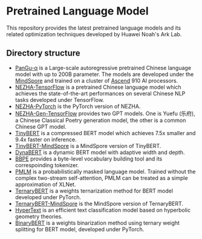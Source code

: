 # Pretrained Language Model

This repository provides the latest pretrained language models and its related optimization techniques developed by Huawei Noah's Ark Lab.

## Directory structure
* [PanGu-α](https://github.com/huawei-noah/Pretrained-Language-Model/tree/master/PanGu-α) is a Large-scale autoregressive pretrained Chinese language model with up to 200B parameter. The models are developed under the [MindSpore](https://www.mindspore.cn/en) and trained on a cluster of [Ascend](https://e.huawei.com/en/products/servers/ascend) 910 AI processors.
* [NEZHA-TensorFlow](https://github.com/huawei-noah/Pretrained-Language-Model/tree/master/NEZHA-TensorFlow) is a pretrained Chinese language model which achieves the state-of-the-art performances on several Chinese NLP tasks developed under TensorFlow.
* [NEZHA-PyTorch](https://github.com/huawei-noah/Pretrained-Language-Model/tree/master/NEZHA-PyTorch) is the PyTorch version of NEZHA.
* [NEZHA-Gen-TensorFlow](https://github.com/huawei-noah/Pretrained-Language-Model/tree/master/NEZHA-Gen-TensorFlow) provides two GPT models. One is Yuefu (乐府), a Chinese Classical Poetry generation model, the other is a common Chinese GPT model.
* [TinyBERT](https://github.com/huawei-noah/Pretrained-Language-Model/tree/master/TinyBERT) is a compressed BERT model which achieves 7.5x smaller and 9.4x faster on inference.
* [TinyBERT-MindSpore](https://github.com/huawei-noah/Pretrained-Language-Model/tree/master/TinyBERT-MindSpore) is a MindSpore version of TinyBERT.
* [DynaBERT](https://github.com/huawei-noah/Pretrained-Language-Model/tree/master/DynaBERT) is a dynamic BERT model with adaptive width and depth.
* [BBPE](https://github.com/huawei-noah/Pretrained-Language-Model/tree/master/BBPE) provides a byte-level vocabulary building tool and its correspoinding tokenizer.
* [PMLM](https://github.com/huawei-noah/Pretrained-Language-Model/tree/master/PMLM) is a probabilistically masked language model. Trained without the complex two-stream self-attention, PMLM can be treated as a simple approximation of XLNet.
* [TernaryBERT](https://github.com/huawei-noah/Pretrained-Language-Model/tree/master/TernaryBERT) is a weights ternarization method for BERT model developed under PyTorch.
* [TernaryBERT-MindSpore](https://github.com/huawei-noah/Pretrained-Language-Model/tree/master/TernaryBERT-MindSpore) is the MindSpore version of TernaryBERT.
* [HyperText](https://github.com/huawei-noah/Pretrained-Language-Model/tree/master/HyperText) is an efficient text classification model based on hyperbolic geometry theories.
* [BinaryBERT](https://github.com/huawei-noah/Pretrained-Language-Model/tree/master/BinaryBERT) is a weights binarization method using ternary weight splitting for BERT model, developed under PyTorch.

